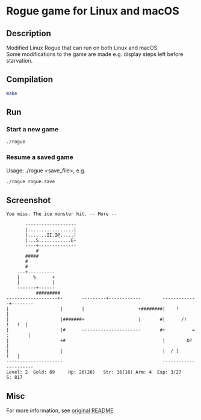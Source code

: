 # Rogue game for Linux and macOS

## Description
Modified Linux Rogue that can run on both Linux and macOS.  
Some modifications to the game are made e.g. display steps left before starvation.

## Compilation
```sh
make
```

## Run
### Start a new game
```sh
./rogue
```
### Resume a saved game
Usage: ./rogue <save_file>, e.g.
```sh
./rogue rogue.save
```

## Screenshot
```
You miss. The ice monster hit. -- More --

       -------------------
       |.................|
       |.......II.I@.....|
       |...S............E+
       ----+--------------
           #
       #####
       #
       #
    ---+----------
    |     %      +
    |            |
    -------+------
           #########
-------------------+-       ---------+------------        -------------+--------
|                   |       |                    +########|    !               |
|                   |#######+                    |       #|      /!     !   !  |
|                   |#      ----------------------       #+          = :       |
|                   +#                                    |        O?          |
|                   |                                     |  / ]           !   |
---------------------                                     ----------------------
Level: 2  Gold: 89     Hp: 26(26)   Str: 16(16) Arm: 4  Exp: 3/27        S: 817
```

## Misc
For more information, see [original README](README_original)

